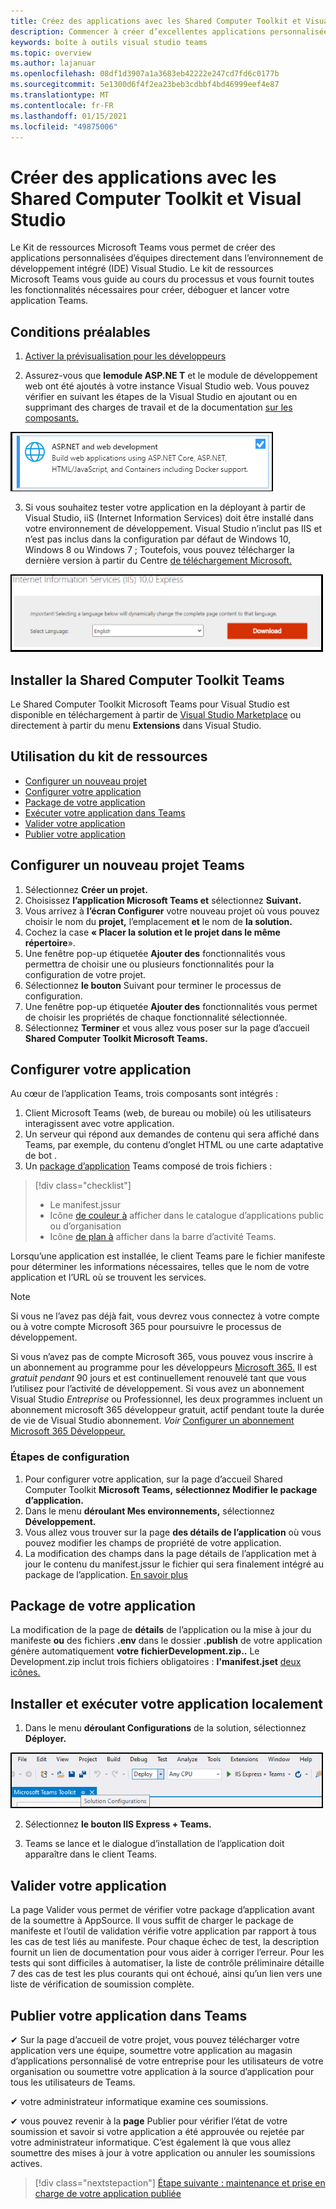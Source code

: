 ```yaml
---
title: Créez des applications avec les Shared Computer Toolkit et Visual Studio Microsoft Teams
description: Commencer à créer d’excellentes applications personnalisées directement Visual Studio l’aide de Microsoft Teams Shared Computer Toolkit
keywords: boîte à outils visual studio teams
ms.topic: overview
ms.author: lajanuar
ms.openlocfilehash: 08df1d3907a1a3683eb42222e247cd7fd6c0177b
ms.sourcegitcommit: 5e1300d6f4f2ea23beb3cdbbf4bd46999eef4e87
ms.translationtype: MT
ms.contentlocale: fr-FR
ms.lasthandoff: 01/15/2021
ms.locfileid: "49875006"
---
```

# <a name="build-apps-with-the-teams-toolkit-and-visual-studio"></a>Créer des applications avec les Shared Computer Toolkit et Visual Studio

Le Kit de ressources Microsoft Teams vous permet de créer des applications personnalisées d’équipes directement dans l’environnement de développement intégré (IDE) Visual Studio. Le kit de ressources Microsoft Teams vous guide au cours du processus et vous fournit toutes les fonctionnalités nécessaires pour créer, déboguer et lancer votre application Teams.

## <a name="prerequisites"></a>Conditions préalables

1. [Activer la prévisualisation pour les développeurs](../resources/dev-preview/developer-preview-intro.md#enable-developer-preview)

1. Assurez-vous que **<span>le</span>module ASP.NE T** et le module de développement web ont été ajoutés à votre instance Visual Studio web. Vous pouvez vérifier en suivant les étapes de la Visual Studio en ajoutant ou en supprimant des charges de travail et de la documentation [sur les composants.](/visualstudio/install/modify-visual-studio?view=vs-2019&preserve-view=true)

![module de asp.net Visual Studio](../assets/images/visual-studio-web-dev-module.png)

3. Si vous souhaitez tester votre application en la déployant à partir de Visual Studio, iiS (Internet Information Services) doit être installé dans votre environnement de développement. Visual Studio n’inclut pas IIS et n’est pas inclus dans la configuration par défaut de Windows 10, Windows 8 ou Windows 7 ; Toutefois, vous pouvez télécharger la dernière version à partir du Centre [de téléchargement Microsoft.](https://www.microsoft.com/download/details.aspx?id=48264)

![Vue de page de téléchargement IIS](../assets/images/iis.png)

## <a name="install-the-teams-toolkit"></a>Installer la Shared Computer Toolkit Teams

Le Shared Computer Toolkit Microsoft Teams pour Visual Studio est disponible en téléchargement à partir de [Visual Studio Marketplace](https://marketplace.visualstudio.com/items?itemName=TeamsDevApp.vsteamstemplate) ou directement à partir du menu **Extensions** dans Visual Studio.

## <a name="using-the-toolkit"></a>Utilisation du kit de ressources

- [Configurer un nouveau projet](#set-up-a-new-teams-project)
- [Configurer votre application](#configure-your-app)
- [Package de votre application](#package-your-app)
- [Exécuter votre application dans Teams](#install-and-run-your-app-locally)
- [Valider votre application](#validate-your-app)
- [Publier votre application](#publish-your-app-to-teams)

## <a name="set-up-a-new-teams-project"></a>Configurer un nouveau projet Teams

1. Sélectionnez **Créer un projet.**
1. Choisissez **l’application Microsoft Teams et** sélectionnez **Suivant.**
1. Vous arrivez à **l’écran Configurer** votre nouveau projet où vous pouvez choisir le nom du **projet,** l’emplacement **et** le nom de **la solution.**
1. Cochez la case **« Placer la solution et le projet dans le même répertoire**».
1. Une fenêtre pop-up étiquetée **Ajouter des** fonctionnalités vous permettra de choisir une ou plusieurs fonctionnalités pour la configuration de votre projet.
1. Sélectionnez **le bouton** Suivant pour terminer le processus de configuration.
1. Une fenêtre pop-up étiquetée **Ajouter des** fonctionnalités vous permet de choisir les propriétés de chaque fonctionnalité sélectionnée.
1. Sélectionnez **Terminer** et vous allez vous poser sur la page d’accueil **Shared Computer Toolkit Microsoft Teams.**

## <a name="configure-your-app"></a>Configurer votre application

Au cœur de l’application Teams, trois composants sont intégrés :

  1. Client Microsoft Teams (web, de bureau ou mobile) où les utilisateurs interagissent avec votre application.
  1. Un serveur qui répond aux demandes de contenu qui sera affiché dans Teams, par exemple, du contenu d’onglet HTML ou une carte adaptative de bot .
  1. Un [package d’application](/concepts/build-and-test/apps-package.md) Teams composé de trois fichiers :

  > [!div class="checklist"]
  >
  > - Le manifest.jssur
  > - Icône [de couleur à](../resources/schema/manifest-schema.md#icons) afficher dans le catalogue d’applications public ou d’organisation
 > - Icône [de plan à](../resources/schema/manifest-schema.md#icons) afficher dans la barre d’activité Teams.

Lorsqu’une application est installée, le client Teams pare le fichier manifeste pour déterminer les informations nécessaires, telles que le nom de votre application et l’URL où se trouvent les services.

> [!NOTE]
>Si vous ne l’avez pas déjà fait, vous devrez vous connectez à votre compte ou à votre compte Microsoft 365 pour poursuivre le processus de développement.
>
> Si vous n’avez pas de compte Microsoft 365, vous pouvez vous inscrire à un abonnement au programme pour les développeurs [Microsoft 365.](https://developer.microsoft.com/microsoft-365/dev-program) Il est *gratuit pendant* 90 jours et est continuellement renouvelé tant que vous l’utilisez pour l’activité de développement. Si vous avez un abonnement  Visual Studio *Entreprise* ou Professionnel, les deux programmes incluent un abonnement microsoft 365 [](https://aka.ms/MyVisualStudioBenefits)développeur gratuit, actif pendant toute la durée de vie de Visual Studio abonnement. *Voir* [Configurer un abonnement Microsoft 365 Développeur.](https://docs.microsoft.com/office/developer-program/office-365-developer-program-get-started)
>

### <a name="configuration-steps"></a>Étapes de configuration

1. Pour configurer votre application, sur la page d’accueil Shared Computer Toolkit **Microsoft Teams,** **sélectionnez Modifier le package d’application.**
1. Dans le menu **déroulant Mes environnements,** sélectionnez **Développement.**
1. Vous allez vous trouver sur la page **des détails de l’application** où vous pouvez modifier les champs de propriété de votre application.
1. La modification des champs dans la page détails de l’application met à jour le contenu du manifest.jssur le fichier qui sera finalement intégré au package de l’application. [En savoir plus](https://aka.ms/teams-toolkit-manifest)

## <a name="package-your-app"></a>Package de votre application

La modification de la page de **détails** de l’application ou la mise à jour du manifeste **ou** des fichiers **.env** dans le dossier **.publish** de votre application génère automatiquement **votre fichierDevelopment.zip..** Le Development.zip inclut trois fichiers obligatoires : **l'manifest.jset** [deux icônes.](../concepts/build-and-test/apps-package.md#app-icons)

## <a name="install-and-run-your-app-locally"></a>Installer et exécuter votre application localement

1. Dans le menu **déroulant Configurations** de la solution, sélectionnez **Déployer.**

![Menu Configurations de solution](../assets/images/solution-configurations.png)

2. Sélectionnez **le bouton IIS Express + Teams.**

1. Teams se lance et le dialogue d’installation de l’application doit apparaître dans le client Teams.

## <a name="validate-your-app"></a>Valider votre application

La  page Valider vous permet de vérifier votre package d’application avant de la soumettre à AppSource. Il vous suffit de charger le package de manifeste et l’outil de validation vérifie votre application par rapport à tous les cas de test liés au manifeste. Pour chaque échec de test, la description fournit un lien de documentation pour vous aider à corriger l’erreur. Pour les tests qui sont difficiles  à automatiser, la liste de contrôle préliminaire détaille 7 des cas de test les plus courants qui ont échoué, ainsi qu’un lien vers une liste de vérification de soumission complète.

## <a name="publish-your-app-to-teams"></a>Publier votre application dans Teams

✔ Sur la page d’accueil de votre projet, vous pouvez télécharger votre application vers une équipe, soumettre votre application au magasin d’applications personnalisé de votre entreprise pour les utilisateurs de votre organisation ou soumettre votre application à la source d’application pour tous les utilisateurs de Teams.

✔ votre administrateur informatique examine ces soumissions.

✔ vous pouvez revenir à la **page** Publier pour vérifier l’état de votre soumission et savoir si votre application a été approuvée ou rejetée par votre administrateur informatique. C’est également là que vous allez soumettre des mises à jour à votre application ou annuler les soumissions actives.

> [!div class="nextstepaction"]
> [Étape suivante : maintenance et prise en charge de votre application publiée](../concepts/deploy-and-publish/appsource/post-publish/overview.md)
>
